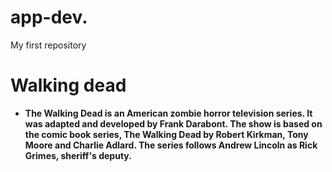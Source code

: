 # app-dev.
My first repository
# Walking dead
- **The Walking Dead is an American zombie horror television series. It was adapted and developed by Frank Darabont. The show is based on the comic book series, The Walking Dead by Robert Kirkman, Tony Moore and Charlie Adlard. The series follows Andrew Lincoln as Rick Grimes, sheriff's deputy.**

